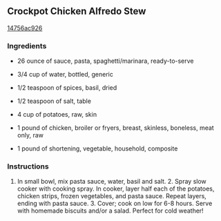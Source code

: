 ## Crockpot Chicken Alfredo Stew

[14756ac926](http://tastykitchen.com/recipes/main-courses/crockpot-chicken-alfredo-stew/)

### Ingredients

 - 26 ounce of sauce, pasta, spaghetti/marinara, ready-to-serve

 - 3/4 cup of water, bottled, generic

 - 1/2 teaspoon of spices, basil, dried

 - 1/2 teaspoon of salt, table

 - 4 cup of potatoes, raw, skin

 - 1 pound of chicken, broiler or fryers, breast, skinless, boneless, meat only, raw

 - 1 pound of shortening, vegetable, household, composite

### Instructions

1. In small bowl, mix pasta sauce, water, basil and salt. 2. Spray slow cooker with cooking spray. In cooker, layer half each of the potatoes, chicken strips, frozen vegetables, and pasta sauce. Repeat layers, ending with pasta sauce. 3. Cover; cook on low for 6-8 hours. Serve with homemade biscuits and/or a salad. Perfect for cold weather!